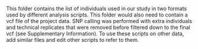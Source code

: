 This folder contains the list of individuals used in our study in two formats used by different analysis scripts. This folder would also need to contain a vcf file of the project data. SNP calling was performed with extra individuals and technical replicates that were removed before filtered down to the final vcf (see Supplementary Information). To use these scripts on other data, add similar files and edit other scripts to refer to them.

